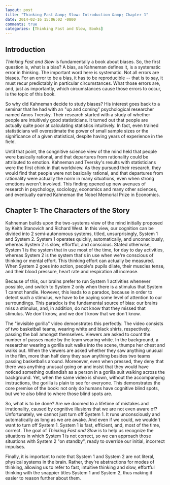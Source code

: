 ```yaml
---
layout: post
title: "Thinking Fast &amp; Slow: Introduction &amp; Chapter 1"
date: 2014-02-16 15:06:02 -0800
comments: true
categories: [Thinking Fast and Slow, Books]
---
```


## Introduction

*Thinking Fast and Slow* is fundamentally a book about biases. So, the first 
question is, what is a bias? A bias, as Kahneman defines it, is a systematic 
error in thinking. The important word here is systematic. Not all errors are 
biases. For an error to be a bias, it has to be reproducible -- that is to say, 
it must recur predictably in particular circumstances. What those errors are, 
and, just as importantly, which circumstances cause those errors to occur, is 
the topic of this book.

So why did Kahneman decide to study biases? His interest goes back to a seminar 
that he had with an "up and coming" psychological researcher named Amos Tversky. 
Their research started with a study of whether people are intuitively good 
statisticians. It turned out that people are actually quite poor at calculating
statistics intuitively. In fact, even trained statisticians will overestimate 
the power of small sample sizes or the significance of a given statistical, 
despite having years of experience in the field. 

Until that point, the congnitive science view of the mind held that people were 
basically rational, and that departures from rationality could be attributed to 
emotion. Kahneman and Tversky's results with statisticians were the first chink 
in that worldview. As they pursued their research, they would find that people 
were not basically rational, and that departures from rationality were actually 
the norm in many situations, even when strong emotions weren't involved. This 
finding opened up new avenues of research in psychology, sociology, economics 
and many other sciences, and eventually earned Kahneman the Nobel Memorial Prize
in Economics.

## Chapter 1: The Characters of the Story

Kahneman builds upon the two-systems view of the mind initially proposed by 
Keith Stanovich and Richard West. In this view, our cognition can be divided 
into 2 semi-autonomous systems, titled, unsurprisingly, System 1 and System 2. 
System 1 operates quickly, automatically, and unconsciously, whereas System 2 is 
slow, effortful, and conscious. Stated otherwise, System 1 is the system that in 
use most of the time, for day to day activities, whereas System 2 is the system
that's in use when we're conscious of thinking or mental effort. This thinking 
effort can actually be measured. When System 2 goes into action, people's pupils 
dilate, their muscles tense, and their blood pressure, heart rate and 
respiration all increase. 

Because of this, our brains prefer to run System 1 activities whenever possible, 
and switch to System 2 only when there is a stimulus that System 1 cannot 
handle. However, this leads to a paradox, because in order to detect such a 
stimulus, we have to be paying some level of attention to our surroundings. This
paradox is the fundamental source of bias: our brains miss a stimulus, and, in 
addition, do not know that they missed that stimulus. We don't know, and we 
don't know that we don't know.

The "invisible gorilla" video demonstrates this perfectly. The video consists of 
two basketball teams, wearing white and black shirts, respectively, passing the 
ball amongst themselves. Viewers are asked to count the number of passes made by 
the team wearing white. In the background, a researcher wearing a gorilla suit 
walks into the scene, thumps her chest and walks out. When the viewers are asked 
whether they saw anything unusual in the film, more than half deny they saw 
anything besides two teams passing basketballs around. Moreoever, even when 
pressed, they deny that there was anything unusual going on and insist that they 
would have noticed something outlandish as a person in a gorilla suit walking 
across the background. Yet, when the same video is shown, without the 
accompanying instructions, the gorilla is plain to see for everyone. This 
demonstrates the core premise of the book: not only do humans have cognitive 
blind spots, but we're also blind to where those blind spots are.

So, what is to be done? Are we doomed to a lifetime of mistakes and 
irrationality, caused by cognitive illusions that we are not even aware of? 
Unfortunately, we cannot just turn off System 1. It runs unconsciously and 
automatically as long as we are awake. And even if we could, we wouldn't want to
turn off System 1. System 1 is fast, efficient, and, most of the time, correct. 
The goal of *Thinking Fast and Slow* is to help us recognize the situations in 
which System 1 is not correct, so we can approach those situations with System 2
"on standby", ready to override our initial, incorrect impulses.

Finally, it is important to note that System 1 and System 2 are not literal, 
physical systems in the brain. Rather, they're abstractions for modes of 
thinking, allowing us to refer to fast, intuitive thinking and slow, effortful
thinking with the snappier titles System 1 and System 2, thus making it easier 
to reason further about them.